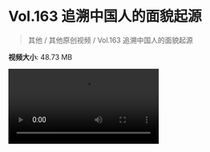 # Vol.163 追溯中国人的面貌起源

> 其他 / 其他原创视频 / Vol.163 追溯中国人的面貌起源

**视频大小**: 48.73 MB

<div class="video"><video src="https://file.hsyhx.top/archive/混乱博物馆/Vol/163.mp4" controls preload>🤔 您的浏览器不支持 video 标签</video></div>